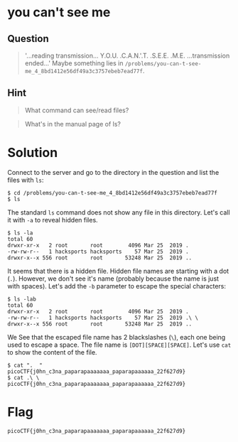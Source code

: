 # you can't see me
## Question
> '...reading transmission... Y.O.U. .C.A.N.'.T. .S.E.E. .M.E. ...transmission ended...' Maybe something lies in `/problems/you-can-t-see-me_4_8bd1412e56df49a3c3757ebeb7ead77f`.

## Hint
>What command can see/read files?

>What's in the manual page of ls?

# Solution
Connect to the server and go to the directory in the question and list the files with `ls`:
~~~~
$ cd /problems/you-can-t-see-me_4_8bd1412e56df49a3c3757ebeb7ead77f
$ ls
~~~~

The standard `ls` command does not show any file in this directory. Let's call it with `-a` to reveal hidden files.
~~~~
$ ls -la
total 60
drwxr-xr-x   2 root       root        4096 Mar 25  2019 .
-rw-rw-r--   1 hacksports hacksports    57 Mar 25  2019 .  
drwxr-x--x 556 root       root       53248 Mar 25  2019 ..
~~~~

It seems that there is a hidden file. Hidden file names are starting with a dot (`.`). However, we don't see it's name (probably because the name is just with spaces). Let's add the `-b` parameter to escape the special characters:
~~~~
$ ls -lab
total 60
drwxr-xr-x   2 root       root        4096 Mar 25  2019 .
-rw-rw-r--   1 hacksports hacksports    57 Mar 25  2019 .\ \ 
drwxr-x--x 556 root       root       53248 Mar 25  2019 ..
~~~~

We See that the escaped file name has 2 blackslashes (`\`), each one being used to escape a space. The file name is `[DOT][SPACE][SPACE]`. Let's use `cat` to show the content of the file.
~~~~
$ cat ".  "
picoCTF{j0hn_c3na_paparapaaaaaaa_paparapaaaaaa_22f627d9}
$ cat .\ \ 
picoCTF{j0hn_c3na_paparapaaaaaaa_paparapaaaaaa_22f627d9}
~~~~

# Flag
`picoCTF{j0hn_c3na_paparapaaaaaaa_paparapaaaaaa_22f627d9}`
